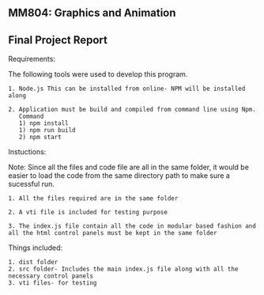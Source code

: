 
MM804: Graphics and Animation 
---------------------------------------------------------------------------------------------------------------------------
Final Project Report
----------------------------------------------------------

Requirements:

The following tools were used to develop this program.

    1. Node.js This can be installed from online- NPM will be installed along
    
    2. Application must be build and compiled from command line using Npm. 
       Command
       1) npm install
       1) npm run build
       2) npm start
    
   
Instuctions:

Note: Since all the files and code file are all in the same folder, it would be easier to load the code from the same directory path to make sure a sucessful run. 

    1. All the files required are in the same folder
    
    2. A vti file is included for testing purpose     
    
    3. The index.js file contain all the code in modular based fashion and all the html control panels must be kept in the same folder


Things included:

    1. dist folder
    2. src folder- Includes the main index.js file along with all the necessary control panels
    3. vti files- for testing

